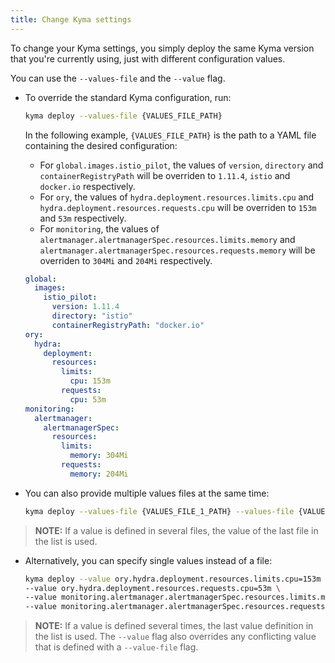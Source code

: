 ```yaml
---
title: Change Kyma settings
---
```


To change your Kyma settings, you simply deploy the same Kyma version that you're currently using, just with different configuration values.

You can use the `--values-file` and the `--value` flag.

- To override the standard Kyma configuration, run:

  ```bash
  kyma deploy --values-file {VALUES_FILE_PATH}
  ```

  In the following example, `{VALUES_FILE_PATH}` is the path to a YAML file containing the desired configuration:

  - For `global.images.istio_pilot`, the values of `version`, `directory` and `containerRegistryPath` will be overriden to `1.11.4`, `istio` and `docker.io` respectively. 
  - For `ory`, the values of `hydra.deployment.resources.limits.cpu` and `hydra.deployment.resources.requests.cpu` will be overriden to `153m` and `53m` respectively.   
  - For `monitoring`, the values of `alertmanager.alertmanagerSpec.resources.limits.memory` and `alertmanager.alertmanagerSpec.resources.requests.memory` will be overriden to `304Mi` and `204Mi` respectively.
  
  ```yaml
  global:
    images:
      istio_pilot:
        version: 1.11.4
        directory: "istio"
        containerRegistryPath: "docker.io"
  ory:
    hydra:
      deployment:
        resources:
          limits:
            cpu: 153m
          requests:
            cpu: 53m
  monitoring:
    alertmanager:
      alertmanagerSpec:
        resources:
          limits:
            memory: 304Mi
          requests:
            memory: 204Mi
  ```

- You can also provide multiple values files at the same time:

  ```bash
  kyma deploy --values-file {VALUES_FILE_1_PATH} --values-file {VALUES_FILE_2_PATH}
  ```

> **NOTE:** If a value is defined in several files, the value of the last file in the list is used.

- Alternatively, you can specify single values instead of a file:

  ```bash
  kyma deploy --value ory.hydra.deployment.resources.limits.cpu=153m \
  --value ory.hydra.deployment.resources.requests.cpu=53m \
  --value monitoring.alertmanager.alertmanagerSpec.resources.limits.memory=304Mi \
  --value monitoring.alertmanager.alertmanagerSpec.resources.requests.memory=204Mi
  ```

> **NOTE:** If a value is defined several times, the last value definition in the list is used. The `--value` flag also overrides any conflicting value that is defined with a `--value-file` flag.
